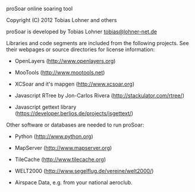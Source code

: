 proSoar online soaring tool

Copyright (C) 2012 Tobias Lohner and others


proSoar is developed by Tobias Lohner <tobias@lohner-net.de>

Libraries and code segments are included from the following projects. See their webpages or source directories for license information:

* OpenLayers (<http://www.openlayers.org>)

* MooTools (<http://www.mootools.net>)

* XCSoar and it's mapgen (<http://www.xcsoar.org>)

* Javascript RTree by Jon-Carlos Rivera (<http://stackulator.com/rtree/>)

* Javascript gettext library (<https://developer.berlios.de/projects/jsgettext/>)

Other software or databases are needed to run proSoar:

* Python (<http://www.python.org>)

* MapServer (<http://www.mapserver.org>)

* TileCache (<http://www.tilecache.org>)

* WELT2000 (<http://www.segelflug.de/vereine/welt2000/>)

* Airspace Data, e.g. from your national aeroclub.
